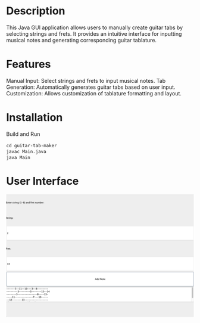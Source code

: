 

# Description
This Java GUI application allows users to manually create guitar tabs by selecting strings and frets. It provides an intuitive interface for inputting musical notes and generating corresponding guitar tablature.

# Features
Manual Input: 
Select strings and frets to input musical notes.
Tab Generation: 
Automatically generates guitar tabs based on user input.
Customization: 
Allows customization of tablature formatting and layout.

# Installation

Build and Run

```
cd guitar-tab-maker
javac Main.java
java Main
```
# User Interface
![Alt text](GUI.png)
